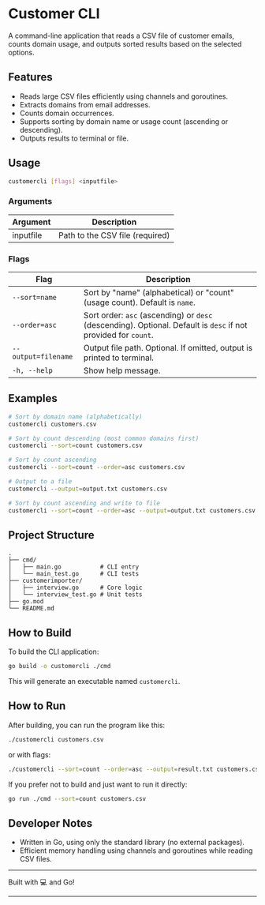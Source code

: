 # Customer CLI

A command-line application that reads a CSV file of customer emails, counts domain usage, and outputs sorted results based on the selected options.

## Features

- Reads large CSV files efficiently using channels and goroutines.
- Extracts domains from email addresses.
- Counts domain occurrences.
- Supports sorting by domain name or usage count (ascending or descending).
- Outputs results to terminal or file.

## Usage

```bash
customercli [flags] <inputfile>
```

### Arguments

| Argument    | Description                                |
|-------------|--------------------------------------------|
| inputfile   | Path to the CSV file (required)             |

### Flags

| Flag               | Description                                                                                  |
|--------------------|----------------------------------------------------------------------------------------------|
| `--sort=name`       | Sort by "name" (alphabetical) or "count" (usage count). Default is `name`.                   |
| `--order=asc`       | Sort order: `asc` (ascending) or `desc` (descending). Optional. Default is `desc` if not provided for `count`. |
| `--output=filename` | Output file path. Optional. If omitted, output is printed to terminal.                      |
| `-h, --help`        | Show help message.                                                                           |

## Examples

```bash
# Sort by domain name (alphabetically)
customercli customers.csv

# Sort by count descending (most common domains first)
customercli --sort=count customers.csv

# Sort by count ascending
customercli --sort=count --order=asc customers.csv

# Output to a file
customercli --output=output.txt customers.csv

# Sort by count ascending and write to file
customercli --sort=count --order=asc --output=output.txt customers.csv
```

## Project Structure

```
.
├── cmd/
│   ├── main.go           # CLI entry
│   └── main_test.go      # CLI tests
├── customerimporter/
│   ├── interview.go      # Core logic
│   └── interview_test.go # Unit tests
├── go.mod
└── README.md

```

## How to Build

To build the CLI application:

```bash
go build -o customercli ./cmd
```

This will generate an executable named `customercli`.

## How to Run

After building, you can run the program like this:

```bash
./customercli customers.csv
```

or with flags:

```bash
./customercli --sort=count --order=asc --output=result.txt customers.csv
```

If you prefer not to build and just want to run it directly:

```bash
go run ./cmd --sort=count customers.csv
```

## Developer Notes

- Written in Go, using only the standard library (no external packages).
- Efficient memory handling using channels and goroutines while reading CSV files.

---

Built with 💻 and Go!

---
